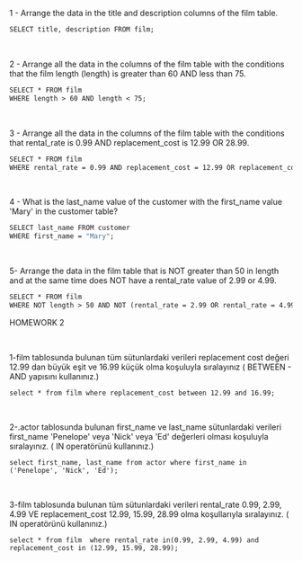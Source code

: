1 - Arrange the data in the title and description columns of the film table.
```1 -
SELECT title, description FROM film;
```
</br>

2 - Arrange all the data in the columns of the film table with the conditions that the film length (length) is greater than 60 AND less than 75.
```2 -
SELECT * FROM film 
WHERE length > 60 AND length < 75;
```
</br>

3 - Arrange all the data in the columns of the film table with the conditions that rental_rate is 0.99 AND replacement_cost is 12.99 OR 28.99.
```3 -
SELECT * FROM film
WHERE rental_rate = 0.99 AND replacement_cost = 12.99 OR replacement_cost = 28.99;
```
</br>

4 - What is the last_name value of the customer with the first_name value 'Mary' in the customer table?
```4 -
SELECT last_name FROM customer
WHERE first_name = "Mary";
```
</br>

5- Arrange the data in the film table that is NOT greater than 50 in length and at the same time does NOT have a rental_rate value of 2.99 or 4.99.
```5 -
SELECT * FROM film
WHERE NOT length > 50 AND NOT (rental_rate = 2.99 OR rental_rate = 4.99);
```

HOMEWORK 2

</br>

 1-film tablosunda bulunan tüm sütunlardaki verileri replacement cost değeri 12.99 dan büyük eşit ve 16.99 küçük olma koşuluyla sıralayınız ( BETWEEN - AND yapısını kullanınız.)
``` 
select * from film where replacement_cost between 12.99 and 16.99;
``` 
</br>

2-.actor tablosunda bulunan first_name ve last_name sütunlardaki verileri first_name 'Penelope' veya 'Nick' veya 'Ed' değerleri olması koşuluyla sıralayınız. ( IN operatörünü kullanınız.)
```
select first_name, last_name from actor where first_name in ('Penelope', 'Nick', 'Ed');
```
</br>

3-film tablosunda bulunan tüm sütunlardaki verileri rental_rate 0.99, 2.99, 4.99 VE replacement_cost 12.99, 15.99, 28.99 olma koşullarıyla sıralayınız. ( IN operatörünü kullanınız.)
```
select * from film  where rental_rate in(0.99, 2.99, 4.99) and replacement_cost in (12.99, 15.99, 28.99);
```













